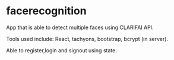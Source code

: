 # facerecognition

App that is able to detect multiple faces using CLARIFAI API.

Tools used include: React, tachyons, bootstrap, bcrypt (in server).

Able to register,login and signout using state.
